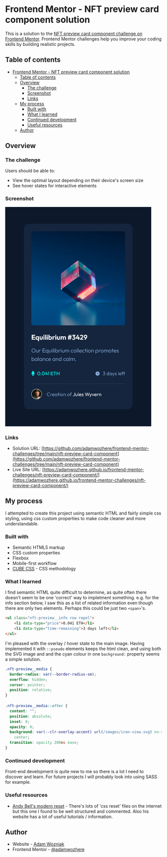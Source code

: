 # Frontend Mentor - NFT preview card component solution

This is a solution to the [NFT preview card component challenge on Frontend Mentor](https://www.frontendmentor.io/challenges/nft-preview-card-component-SbdUL_w0U). Frontend Mentor challenges help you improve your coding skills by building realistic projects. 

## Table of contents

- [Frontend Mentor - NFT preview card component solution](#frontend-mentor---nft-preview-card-component-solution)
  - [Table of contents](#table-of-contents)
  - [Overview](#overview)
    - [The challenge](#the-challenge)
    - [Screenshot](#screenshot)
    - [Links](#links)
  - [My process](#my-process)
    - [Built with](#built-with)
    - [What I learned](#what-i-learned)
    - [Continued development](#continued-development)
    - [Useful resources](#useful-resources)
  - [Author](#author)

## Overview

### The challenge

Users should be able to:

- View the optimal layout depending on their device's screen size
- See hover states for interactive elements

### Screenshot

![](./screenshot.png)

### Links

- Solution URL: [https://github.com/adamwozhere/frontend-mentor-challenges/tree/main/nft-preview-card-component](https://github.com/adamwozhere/frontend-mentor-challenges/tree/main/nft-preview-card-component)
- Live Site URL: [https://adamwozhere.github.io/frontend-mentor-challenges/nft-preview-card-component/](https://adamwozhere.github.io/frontend-mentor-challenges/nft-preview-card-component/)

## My process

I attempted to create this project using semantic HTML and fairly simple css styling, using css custom properties to make code cleaner and more understandable.

### Built with

- Semantic HTML5 markup
- CSS custom properties
- Flexbox
- Mobile-first workflow
- [CUBE CSS](https://cube.fyi/) - CSS methodology

### What I learned

I find semantic HTML quite difficult to determine, as quite often there doesn't seem to be one 'correct' way to impletment something. e.g. for the info section below, I saw this as a list of related information even though there are only two elements.  Perhaps this could be just two `<span>`'s.

```html
<ul class="nft-preview__info row repel">
    <li data-type="price">0.041 ETH</li>
    <li data-type="time-remaining">3 days left</li>
</ul>
```

I'm pleased with the overlay / hover state to the main image. Having implemented it with `::pseudo` elements keeps the html clean, and using both the SVG image and and the cyan colour in one `background:` property seems a simple solution.

```css
.nft-preview__media {
  border-radius: var(--border-radius-sm);
  overflow: hidden;
  cursor: pointer;
  position: relative;
}

.nft-preview__media::after {
  content: "";
  position: absolute;
  inset: 0;
  opacity: 0;
  background: var(--clr-overlay-accent) url(/images/icon-view.svg) no-repeat
    center;
  transition: opacity 200ms ease;
}
```

### Continued development

Front-end development is quite new to me so there is a lot I need to discover and learn.  For future projects I will probably look into using SASS for example.


### Useful resources

- [Andy Bell's modern reset](https://piccalil.li/blog/a-modern-css-reset/) - There's lots of 'css reset' files on the internet but this one I found to be well structured and commented. Also his website has a lot of useful tutorials / information.

## Author

- Website - [Adam Wozniak](https://www.adamwozniak.uk)
- Frontend Mentor - [@adamwozhere](https://www.frontendmentor.io/profile/adamwozhere)

